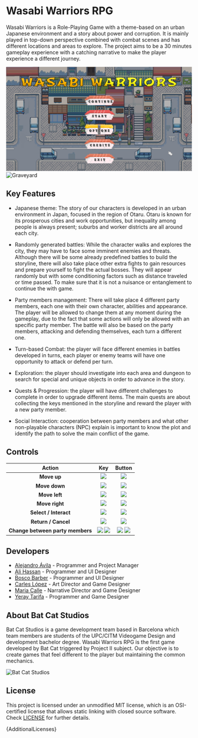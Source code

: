 # Wasabi Warriors RPG

Wasabi Warriors is a Role-Playing Game with a theme-based on an urban Japanese environment and a story about power and corruption. It is mainly played in top-down perspective combined with combat scenes and has different locations and areas to explore. The project aims to be a 30 minutes gameplay experience with a catching narrative to make the player experience a different journey.

![Main Menu](https://github.com/Omicrxn/Wasabi-Warriors-RPG/blob/master/docs/Wiki/Layouts/main_menu.png)
![Graveyard](https://github.com/Omicrxn/Wasabi-Warriors-RPG/blob/master/docs/Wiki/Scenarios/graveyard.gif)

## Key Features

 - Japanese theme: The story of our characters is developed in an urban environment in Japan, focused in the region of Otaru. Otaru is known for its prosperous cities and work opportunities, but inequality among people is always present; suburbs and worker districts are all around each city.

 - Randomly generated battles: While the character walks and explores the city, they may have to face some imminent enemies and threats. Although there will be some already predefined battles to build the storyline, there will also take place other extra fights to gain resources and prepare yourself to fight the actual bosses. They will appear randomly but with some conditioning factors such as distance traveled or time passed. To make sure that it is not a nuisance or entanglement to continue the with game.

 - Party members management: There will take place 4 different party members, each one with their own character, abilities and appearance. The player will be allowed to change them at any moment during the gameplay, due to the fact that some actions will only be allowed with an specific party member. The battle will also be based on the party members, attacking and defending themselves, each turn a different one.

 - Turn-based Combat: the player will face different enemies in battles developed in turns, each player or enemy teams will have one opportunity to attack or defend per turn.

 - Exploration: the player should investigate into each area and dungeon to search for special and unique objects in order to advance in the story.

 - Quests & Progression: the player will have different challenges to complete in order to upgrade different items. The main quests are about collecting the keys mentioned in the storyline and reward the player with a new party member.

 - Social Interaction: cooperation between party members and what other non-playable characters (NPC) explain is important to know the plot and identify the path to solve the main conflict of the game.
 
## Controls

| Action | Key | Button |
| :---: | :---: | :---: |
| **Move up** | ![](https://github.com/Omicrxn/Wasabi-Warriors-RPG/blob/master/docs/Wiki/Controls/W_Key_Dark.png) | ![](https://github.com/Omicrxn/Wasabi-Warriors-RPG/blob/master/docs/Wiki/Controls/XboxSeriesX_Dpad_Up.png) |
| **Move down** | ![](https://github.com/Omicrxn/Wasabi-Warriors-RPG/blob/master/docs/Wiki/Controls/S_Key_Dark.png) | ![](https://github.com/Omicrxn/Wasabi-Warriors-RPG/blob/master/docs/Wiki/Controls/XboxSeriesX_Dpad_Down.png) |
| **Move left** | ![](https://github.com/Omicrxn/Wasabi-Warriors-RPG/blob/master/docs/Wiki/Controls/A_Key_Dark.png) | ![](https://github.com/Omicrxn/Wasabi-Warriors-RPG/blob/master/docs/Wiki/Controls/XboxSeriesX_Dpad_Left.png) |
| **Move right** | ![](https://github.com/Omicrxn/Wasabi-Warriors-RPG/blob/master/docs/Wiki/Controls/D_Key_Dark.png) | ![](https://github.com/Omicrxn/Wasabi-Warriors-RPG/blob/master/docs/Wiki/Controls/XboxSeriesX_Dpad_Right.png) |
| **Select / Interact** | ![](https://github.com/Omicrxn/Wasabi-Warriors-RPG/blob/master/docs/Wiki/Controls/E_Key_Dark.png) | ![](https://github.com/Omicrxn/Wasabi-Warriors-RPG/blob/master/docs/Wiki/Controls/XboxSeriesX_A.png) |
| **Return / Cancel** | ![](https://github.com/Omicrxn/Wasabi-Warriors-RPG/blob/master/docs/Wiki/Controls/Esc_Key_Dark.png) | ![](https://github.com/Omicrxn/Wasabi-Warriors-RPG/blob/master/docs/Wiki/Controls/XboxSeriesX_B.png) |
| **Change between party members** | ![](https://github.com/Omicrxn/Wasabi-Warriors-RPG/blob/master/docs/Wiki/Controls/Z_Key_Dark.png) ![](https://github.com/Omicrxn/Wasabi-Warriors-RPG/blob/master/docs/Wiki/Controls/X_Key_Dark.png) | ![](https://github.com/Omicrxn/Wasabi-Warriors-RPG/blob/master/docs/Wiki/Controls/XboxSeriesX_LB.png) ![](https://github.com/Omicrxn/Wasabi-Warriors-RPG/blob/master/docs/Wiki/Controls/XboxSeriesX_RB.png) |

## Developers

 - [Alejandro Ávila](https://github.com/Omicrxn) - Programmer and Project Manager
 - [Ali Hassan](https://github.com/FeroXx07) - Programmer and UI Designer
 - [Bosco Barber](https://github.com/boscobarberesbert) - Programmer and UI Designer
 - [Carles López](https://github.com/carlesli) - Art Director and Game Designer
 - [Maria Calle](https://github.com/mav006) - Narrative Director and Game Designer
 - [Yeray Tarifa](https://github.com/yeraytm) - Programmer and Game Designer

## About Bat Cat Studios
Bat Cat Studios is a game development team based in Barcelona which team members are students of the UPC/CITM Videogame Design and development bachelor degree. Wasabi Warriors RPG is the first game developed by Bat Cat triggered by Project II subject. Our objective is to create games that feel different to the player but maintaining the common mechanics.

![Bat Cat Studios](https://github.com/Omicrxn/Wasabi-Warriors-RPG/blob/master/docs/Wiki/Scenarios/logo_scene.png)

## License

This project is licensed under an unmodified MIT license, which is an OSI-certified license that allows static linking with closed source software. Check [LICENSE](LICENSE) for further details.

{AdditionalLicenses}
